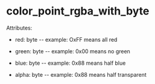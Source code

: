 # color_point_rgba_with_byte

Attributes:

* red: byte -- example: OxFF means all red

* green: byte -- example: 0x00 means no green

* blue: byte -- example: 0x88 means half blue

* alpha: byte -- example: 0x88 means half transparent

